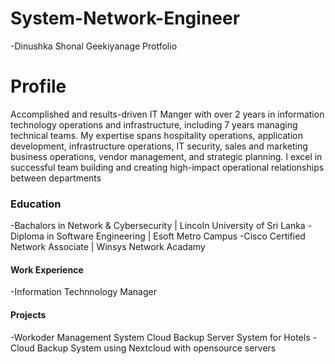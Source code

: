 # System-Network-Engineer
-Dinushka Shonal Geekiyanage Protfolio
# Profile
Accomplished and results-driven IT Manger with over 2 years in 
information technology operations and infrastructure, including 7 years 
managing technical teams. My expertise spans hospitality operations, 
application development, infrastructure operations, IT security, sales and 
marketing business operations, vendor management, and strategic 
planning. I excel in successful team building and creating high-impact 
operational relationships between departments

### Education
-Bachalors in Network & Cybersecurity | Lincoln University of Sri Lanka
-Diploma in Software Engineering | Esoft Metro Campus
-Cisco Certified Network Associate | Winsys Network Acadamy

#### Work Experience
-Information Technnology Manager 


#### Projects
-Workoder Management System Cloud Backup Server System for Hotels 
-Cloud Backup System using Nextcloud with opensource servers
